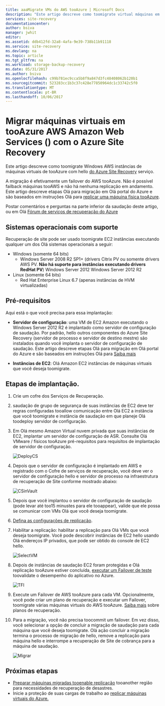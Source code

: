```yaml
---
title: aaaMigrate VMs do AWS tooAzure | Microsoft Docs
description: "Este artigo descreve como toomigrate virtual máquinas em execução no tooAzure serviços AWS (Amazon Web) usando o Azure Site Recovery."
services: site-recovery
documentationcenter: 
author: bsiva
manager: jwhit
editor: 
ms.assetid: ddb412fd-32a8-4afa-9e39-738b11b91118
ms.service: site-recovery
ms.devlang: na
ms.topic: article
ms.tgt_pltfrm: na
ms.workload: storage-backup-recovery
ms.date: 05/31/2017
ms.author: bsiva
ms.openlocfilehash: c99b781ec9cca5b8f9a847d3fc48408062b120b1
ms.sourcegitcommit: 523283cc1b3c37c428e77850964dc1c33742c5f0
ms.translationtype: MT
ms.contentlocale: pt-BR
ms.lasthandoff: 10/06/2017
---
```

# <a name="migrate-virtual-machines-in-amazon-web-services-aws-tooazure-with-azure-site-recovery"></a>Migrar máquinas virtuais em tooAzure AWS Amazon Web Services () com o Azure Site Recovery

Este artigo descreve como toomigrate Windows AWS instâncias de máquinas virtuais de tooAzure com hello [do Azure Site Recovery](site-recovery-overview.md) serviço.

A migração é efetivamente um failover do AWS tooAzure. Não é possível failback máquinas tooAWS e não há nenhuma replicação em andamento. Este artigo descreve etapas Olá para migração em Olá portal do Azure e são baseados em instruções Olá para [replicar uma máquina física tooAzure](site-recovery-vmware-to-azure.md).

Postar comentários e perguntas na parte inferior da saudação deste artigo, ou em Olá [Fórum de serviços de recuperação do Azure](https://social.msdn.microsoft.com/forums/azure/home?forum=hypervrecovmgr)

## <a name="supported-operating-systems"></a>Sistemas operacionais com suporte

Recuperação de site pode ser usado toomigrate EC2 instâncias executando qualquer um dos Olá sistemas operacionais a seguir:

- Windows (somente 64 bits)
    - Windows Server 2008 R2 SP1+ (drivers Citrix PV ou somente drivers AWS PV. **Não há suporte para instâncias executando drivers RedHat PV**) Windows Server 2012 Windows Server 2012 R2
- Linux (somente 64 bits)
    - Red Hat Enterprise Linux 6.7 (apenas instâncias de HVM virtualizadas)

## <a name="prerequisites"></a>Pré-requisitos

Aqui está o que você precisa para essa implantação:

* **Servidor de configuração**: uma VM de EC2 Amazon executando o Windows Server 2012 R2 é implantado como servidor de configuração de saudação. Por padrão, hello outros componentes do Azure Site Recovery (servidor de processo e servidor de destino mestre) são instalados quando você implanta o servidor de configuração de saudação. Este artigo descreve etapas Olá para migração em Olá portal do Azure e são baseados em instruções Olá para [Saiba mais](site-recovery-components.md)

* **Instâncias de EC2**: Olá Amazon EC2 instâncias de máquinas virtuais que você deseja toomigrate.

## <a name="deployment-steps"></a>Etapas de implantação.

1. Crie um cofre dos Serviços de Recuperação.
2. saudação de grupo de segurança de suas instâncias de EC2 deve ter regras configuradas tooallow comunicação entre Olá EC2 a instância que você toomigrate e instância de saudação em que planeje Olá toodeploy servidor de configuração.

3. Em Olá mesmo Amazon Virtual nuvem privada que suas instâncias de EC2, implantar um servidor de configuração de ASR. Consulte Olá VMware / físicos tooAzure pré-requisitos para requisitos de implantação de servidor de configuração.

    ![DeployCS](./media/site-recovery-migrate-aws-to-azure/migration_pic2.png)

4.  Depois que o servidor de configuração é implantado em AWS e registrado com o Cofre de serviços de recuperação, você deve ver o servidor de configuração hello e servidor de processo na infraestrutura de recuperação de Site conforme mostrado abaixo:

    ![CSinVault](./media/site-recovery-migrate-aws-to-azure/migration_pic3.png)

5. Depois que você implantou o servidor de configuração de saudação (pode levar até too15 minustes para ele tooappear), valide que ele possa se comunicar com VMs Olá que você deseja toomigrate.

6. [Defina as configurações de replicação](site-recovery-setup-replication-settings-vmware.md).

7. Habilitar a replicação: habilitar a replicação para Olá VMs que você deseja toomigrate. Você pode descobrir instâncias de EC2 hello usando Olá endereços IP privados, que pode ser obtido do console de EC2 hello.

    ![SelectVM](./media/site-recovery-migrate-aws-to-azure/migration_pic4.png)

8. Depois de instâncias de saudação EC2 foram protegidas e Olá replicação tooAzure estiver concluída, [executar um Failover de teste](site-recovery-test-failover-to-azure.md) toovalidate o desempenho do aplicativo no Azure.

    ![TFI](./media/site-recovery-migrate-aws-to-azure/migration_pic5.png)

9. Execute um Failover de AWS tooAzure para cada VM. Opcionalmente, você pode criar um plano de recuperação e executar um Failover, toomigrate várias máquinas virtuais do AWS tooAzure. [Saiba mais](site-recovery-create-recovery-plans.md) sobre planos de recuperação.

10. Para a migração, você não precisa toocommit um failover. Em vez disso, você selecionar a opção de concluir a migração de saudação para cada máquina que você deseja toomigrate. Olá ação concluir a migração termina o processo de migração de hello, remove a replicação para máquina hello e interrompe a recuperação de Site de cobrança para a máquina de saudação.

    ![Migrar](./media/site-recovery-migrate-aws-to-azure/migration_pic6.png)

## <a name="next-steps"></a>Próximas etapas

- [Preparar máquinas migradas tooenable replicação](site-recovery-azure-to-azure-after-migration.md) tooanother região para necessidades de recuperação de desastres.
- Inicie a proteção de suas cargas de trabalho ao [replicar máquinas virtuais do Azure.](site-recovery-azure-to-azure.md)
